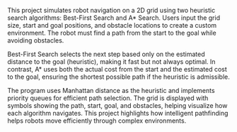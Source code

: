 This project simulates robot navigation on a 2D grid using two heuristic search algorithms: Best-First Search and A* Search. Users input the grid size, start and goal positions, and obstacle locations to create a custom environment. The robot must find a path from the start to the goal while avoiding obstacles.

Best-First Search selects the next step based only on the estimated distance to the goal (heuristic), making it fast but not always optimal. In contrast, A* uses both the actual cost from the start and the estimated cost to the goal, ensuring the shortest possible path if the heuristic is admissible.

The program uses Manhattan distance as the heuristic and implements priority queues for efficient path selection. The grid is displayed with symbols showing the path, start, goal, and obstacles, helping visualize how each algorithm navigates. This project highlights how intelligent pathfinding helps robots move efficiently through complex environments.
